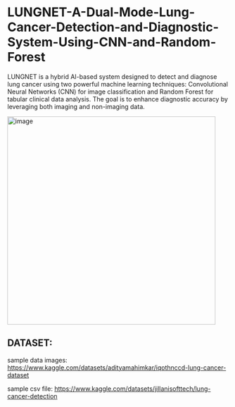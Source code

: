 # LUNGNET-A-Dual-Mode-Lung-Cancer-Detection-and-Diagnostic-System-Using-CNN-and-Random-Forest
LUNGNET is a hybrid AI-based system designed to detect and diagnose lung cancer using two powerful machine learning techniques: Convolutional Neural Networks (CNN) for image classification and Random Forest for tabular clinical data analysis. The goal is to enhance diagnostic accuracy by leveraging both imaging and non-imaging data.


<img width="473" alt="image" src="https://github.com/user-attachments/assets/bf194000-d7d0-4ab0-abae-e856d4c42477" />


DATASET:
---------------------------------------------------------------------------------------------------------------------------------------------------------------------------------
sample data images: https://www.kaggle.com/datasets/adityamahimkar/iqothnccd-lung-cancer-dataset

sample csv file: https://www.kaggle.com/datasets/jillanisofttech/lung-cancer-detection
